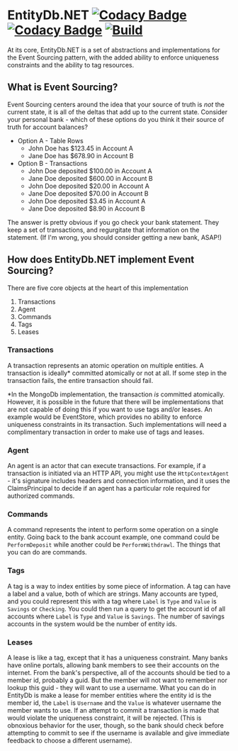 # EntityDb.NET [![Codacy Badge](https://app.codacy.com/project/badge/Coverage/d9c2b2e4e1ba42918ffeb2377d35bfab)](https://www.codacy.com/gh/entitydb-io/EntityDb.NET/dashboard?utm_source=github.com&utm_medium=referral&utm_content=entitydb-io/EntityDb.NET&utm_campaign=Badge_Coverage) [![Codacy Badge](https://app.codacy.com/project/badge/Grade/d9c2b2e4e1ba42918ffeb2377d35bfab)](https://www.codacy.com/gh/entitydb-io/EntityDb.NET/dashboard?utm_source=github.com&amp;utm_medium=referral&amp;utm_content=entitydb-io/EntityDb.NET&amp;utm_campaign=Badge_Grade) [![Build](https://github.com/entitydb-io/EntityDb.NET/actions/workflows/build.yml/badge.svg)](https://github.com/entitydb-io/EntityDb.NET/actions/workflows/build.yml)

At its core, EntityDb.NET is a set of abstractions and implementations for the Event Sourcing pattern, with the added
ability to enforce uniqueness constraints and the ability to tag resources.

## What is Event Sourcing?

Event Sourcing centers around the idea that your source of truth is _not_ the current state, it is all of the deltas
that add up to the current state. Consider your personal bank - which of these options do you think it their source of
truth for account balances?

- Option A - Table Rows
    - John Doe has $123.45 in Account A
    - Jane Doe has $678.90 in Account B
- Option B - Transactions
    - John Doe deposited $100.00 in Account A
    - Jane Doe deposited $600.00 in Account B
    - John Doe deposited $20.00 in Account A
    - Jane Doe deposited $70.00 in Account B
    - John Doe deposited $3.45 in Account A
    - Jane Doe deposited $8.90 in Account B

The answer is pretty obvious if you go check your bank statement. They keep a set of transactions, and regurgitate that
information on the statement. (If I'm wrong, you should consider getting a new bank, ASAP!)

## How does EntityDb.NET implement Event Sourcing?

There are five core objects at the heart of this implementation

1. Transactions
2. Agent
3. Commands
4. Tags
5. Leases

### Transactions

A transaction represents an atomic operation on multiple entities. A transaction is ideally* committed atomically or not at all.
If some step in the transaction fails, the entire transaction should fail.

*In the MongoDb implementation, the transaction _is_ committed atomically. However, it is possible in the future that there
will be implementations that are not capable of doing this if you want to use tags and/or leases. An example would be EventStore,
which provides no ability to enforce uniqueness constraints in its transaction. Such implementations will need a complimentary
transaction in order to make use of tags and leases.

### Agent

An agent is an actor that can execute transactions. For example, if a transaction is initiated via an HTTP API, you might use
the `HttpContextAgent` - it's signature includes headers and connection information, and it uses the ClaimsPrincipal to decide
if an agent has a particular role required for authorized commands.

### Commands

A command represents the intent to perform some operation on a single entity. Going back to the bank account example, one
command could be `PerformDeposit` while another could be `PerformWithdrawl`. The things that you can do are commands.

### Tags

A tag is a way to index entities by some piece of information. A tag can have a label and a value, both of which are strings.
Many accounts are typed, and you could represent this with a tag where `Label` is `Type` and `Value` is `Savings` or `Checking`.
You could then run a query to get the account id of all accounts where `Label` is `Type` and `Value` is `Savings`. The number
of savings accounts in the system would be the number of entity ids.

### Leases

A lease is like a tag, except that it has a uniqueness constraint. Many banks have online portals, allowing bank members
to see their accounts on the internet. From the bank's perspective, all of the accounts should be tied to a member id,
probably a guid. But the member will not want to remember nor lookup this guid - they will want to use a username.
What you can do in EntityDb is make a lease for member entities where the entity id is the member id, the `Label` is `Username`
and the `Value` is whatever username the member wants to use. If an attempt to commit a transaction is made that would violate the
uniqueness constraint, it will be rejected. (This is obnoxious behavior for the user, though, so the bank should check before attempting
to commit to see if the username is available and give immediate feedback to choose a different username).
